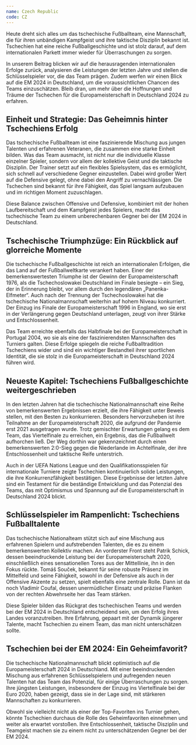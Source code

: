 ```yaml
---
name: Czech Republic
code: CZ
---
```


Heute dreht sich alles um das tschechische Fußballteam, eine Mannschaft, die für ihren unbändigen Kampfgeist und ihre taktische Disziplin bekannt ist. Tschechien hat eine reiche Fußballgeschichte und ist stolz darauf, auf dem internationalen Parkett immer wieder für Überraschungen zu sorgen. 

In unserem Beitrag blicken wir auf die herausragenden internationalen Erfolge zurück, analysieren die Leistungen der letzten Jahre und stellen die Schlüsselspieler vor, die das Team prägen. Zudem werfen wir einen Blick auf die EM 2024 in Deutschland, um die voraussichtlichen Chancen des Teams einzuschätzen. Bleib dran, um mehr über die Hoffnungen und Träume der Tschechen für die Europameisterschaft in Deutschland 2024 zu erfahren.


## Einheit und Strategie: Das Geheimnis hinter Tschechiens Erfolg

Das tschechische Fußballteam ist eine faszinierende Mischung aus jungen Talenten und erfahrenen Veteranen, die zusammen eine starke Einheit bilden. Was das Team ausmacht, ist nicht nur die individuelle Klasse einzelner Spieler, sondern vor allem der kollektive Geist und die taktische Disziplin. Der Trainer setzt auf ein flexibles Spielsystem, das es ermöglicht, sich schnell auf verschiedene Gegner einzustellen. Dabei wird großer Wert auf die Defensive gelegt, ohne dabei den Angriff zu vernachlässigen. Die Tschechen sind bekannt für ihre Fähigkeit, das Spiel langsam aufzubauen und im richtigen Moment zuzuschlagen. 

Diese Balance zwischen Offensive und Defensive, kombiniert mit der hohen Laufbereitschaft und dem Kampfgeist jedes Spielers, macht das tschechische Team zu einem unberechenbaren Gegner bei der EM 2024 in Deutschland.


## Tschechische Triumphzüge: Ein Rückblick auf glorreiche Momente

Die tschechische Fußballgeschichte ist reich an internationalen Erfolgen, die das Land auf der Fußballweltkarte verankert haben. Einer der bemerkenswertesten Triumphe ist der Gewinn der Europameisterschaft 1976, als die Tschechoslowakei Deutschland im Finale besiegte – ein Sieg, der in Erinnerung bleibt, vor allem durch den legendären „Panenka-Elfmeter“. Auch nach der Trennung der Tschechoslowakei hat die tschechische Nationalmannschaft weiterhin auf hohem Niveau konkurriert. Der Einzug ins Finale der Europameisterschaft 1996 in England, wo sie erst in der Verlängerung gegen Deutschland unterlagen, zeugt von ihrer Stärke und Entschlossenheit. 

Das Team erreichte ebenfalls das Halbfinale bei der Europameisterschaft in Portugal 2004, wo sie als eine der faszinierendsten Mannschaften des Turniers galten. Diese Erfolge spiegeln die reiche Fußballtradition Tschechiens wider und sind ein wichtiger Bestandteil ihrer sportlichen Identität, die sie stolz in die Europameisterschaft in Deutschland 2024 führen wird.


## Neueste Kapitel: Tschechiens Fußballgeschichte weitergeschrieben

In den letzten Jahren hat die tschechische Nationalmannschaft eine Reihe von bemerkenswerten Ergebnissen erzielt, die ihre Fähigkeit unter Beweis stellen, mit den Besten zu konkurrieren. Besonders hervorzuheben ist ihre Teilnahme an der Europameisterschaft 2020, die aufgrund der Pandemie erst 2021 ausgetragen wurde. Trotz gemischter Erwartungen gelang es dem Team, das Viertelfinale zu erreichen, ein Ergebnis, das die Fußballwelt aufhorchen ließ. Der Weg dorthin war gekennzeichnet durch einen bemerkenswerten 2:0-Sieg gegen die Niederlande im Achtelfinale, der ihre Entschlossenheit und taktische Reife unterstrich. 

Auch in der UEFA Nations League und den Qualifikationsspielen für internationale Turniere zeigte Tschechien kontinuierlich solide Leistungen, die ihre Konkurrenzfähigkeit bestätigen. Diese Ergebnisse der letzten Jahre sind ein Testament für die beständige Entwicklung und das Potenzial des Teams, das mit Optimismus und Spannung auf die Europameisterschaft in Deutschland 2024 blickt.


## Schlüsselspieler im Rampenlicht: Tschechiens Fußballtalente

Das tschechische Nationalteam stützt sich auf eine Mischung aus erfahrenen Spielern und aufstrebenden Talenten, die es zu einem bemerkenswerten Kollektiv machen. An vorderster Front steht Patrik Schick, dessen beeindruckende Leistung bei der Europameisterschaft 2020, einschließlich eines sensationellen Tores aus der Mittellinie, ihn in den Fokus rückte. Tomáš Souček, bekannt für seine robuste Präsenz im Mittelfeld und seine Fähigkeit, sowohl in der Defensive als auch in der Offensive Akzente zu setzen, spielt ebenfalls eine zentrale Rolle. Dann ist da noch Vladimír Coufal, dessen unermüdlicher Einsatz und präzise Flanken von der rechten Abwehrseite her das Team stärken. 

Diese Spieler bilden das Rückgrat des tschechischen Teams und werden bei der EM 2024 in Deutschland entscheidend sein, um den Erfolg ihres Landes voranzutreiben. Ihre Erfahrung, gepaart mit der Dynamik jüngerer Talente, macht Tschechien zu einem Team, das man nicht unterschätzen sollte.


## Tschechien bei der EM 2024: Ein Geheimfavorit?

Die tschechische Nationalmannschaft blickt optimistisch auf die Europameisterschaft 2024 in Deutschland. Mit einer beeindruckenden Mischung aus erfahrenen Schlüsselspielern und aufregenden neuen Talenten hat das Team das Potenzial, für einige Überraschungen zu sorgen. Ihre jüngsten Leistungen, insbesondere der Einzug ins Viertelfinale bei der Euro 2020, haben gezeigt, dass sie in der Lage sind, mit stärkeren Mannschaften zu konkurrieren. 

Obwohl sie vielleicht nicht als einer der Top-Favoriten ins Turnier gehen, könnte Tschechien durchaus die Rolle des Geheimfavoriten einnehmen und weiter als erwartet vorstoßen. Ihre Entschlossenheit, taktische Disziplin und Teamgeist machen sie zu einem nicht zu unterschätzenden Gegner bei der EM 2024.
